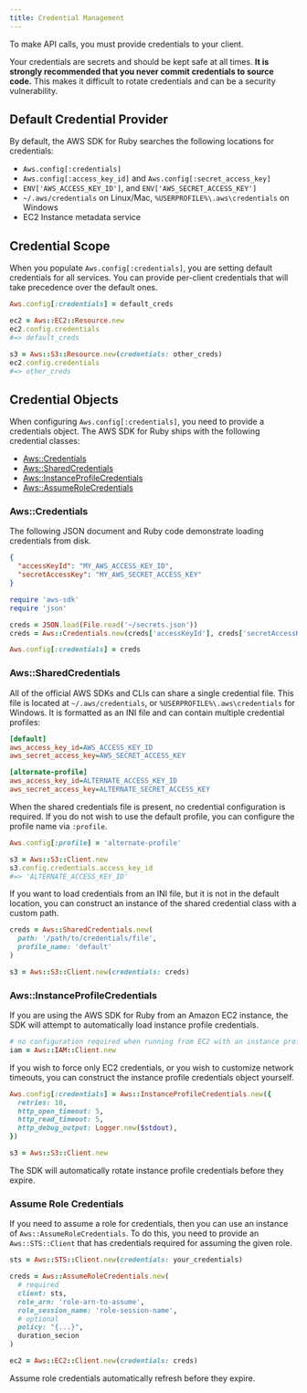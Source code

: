 ```yaml
---
title: Credential Management
---
```


To make API calls, you must provide credentials to your client.

Your credentials are secrets and should be kept safe at all times. **It is strongly recommended that you never commit credentials to source code.** This makes it difficult to rotate credentials and can be a security vulnerability.

## Default Credential Provider

By default, the AWS SDK for Ruby searches the following locations for credentials:

* `Aws.config[:credentials]`
* `Aws.config[:access_key_id]` and `Aws.config[:secret_access_key]`
* `ENV['AWS_ACCESS_KEY_ID']`, and `ENV['AWS_SECRET_ACCESS_KEY']`
* `~/.aws/credentials` on Linux/Mac, `%USERPROFILE%\.aws\credentials` on Windows
* EC2 Instance metadata service

## Credential Scope

When you populate `Aws.config[:credentials]`, you are setting default credentials for all services. You can provide per-client credentials that will take precedence over the default ones.

```ruby
Aws.config[:credentials] = default_creds

ec2 = Aws::EC2::Resource.new
ec2.config.credentials
#=> default_creds

s3 = Aws::S3::Resource.new(credentials: other_creds)
ec2.config.credentials
#=> other_creds
```

## Credential Objects

When configuring `Aws.config[:credentials]`, you need to provide a credentials object. The AWS SDK for Ruby ships with the following credential classes:

* [Aws::Credentials](http://docs.aws.amazon.com/sdkforruby/api/Aws/Credentials.html)
* [Aws::SharedCredentials](http://docs.aws.amazon.com/sdkforruby/api/Aws/SharedCredentials.html)
* [Aws::InstanceProfileCredentials](http://docs.aws.amazon.com/sdkforruby/api/Aws/InstanceProfileCredentials.html)
* [Aws::AssumeRoleCredentials](http://docs.aws.amazon.com/sdkforruby/api/Aws/AssumeRoleCredentials.html)

### Aws::Credentials

The following JSON document and Ruby code demonstrate loading credentials from disk.

```json
{
  "accessKeyId": "MY_AWS_ACCESS_KEY_ID",
  "secretAccessKey": "MY_AWS_SECRET_ACCESS_KEY"
}
```

```ruby
require 'aws-sdk'
require 'json'

creds = JSON.load(File.read('~/secrets.json'))
creds = Aws::Credentials.new(creds['accessKeyId'], creds['secretAccessKey'])

Aws.config[:credentials] = creds
```

### Aws::SharedCredentials

All of the official AWS SDKs and CLIs can share a single credential file. This file is located at `~/.aws/credentials`, or `%USERPROFILE%\.aws\credentials` for Windows. It is formatted as an INI file and can contain multiple credential profiles:

```ini
[default]
aws_access_key_id=AWS_ACCESS_KEY_ID
aws_secret_access_key=AWS_SECRET_ACCESS_KEY

[alternate-profile]
aws_access_key_id=ALTERNATE_ACCESS_KEY_ID
aws_secret_access_key=ALTERNATE_SECRET_ACCESS_KEY
```

When the shared credentials file is present, no credential configuration is required. If you do not wish to use the default profile, you can configure the profile name via `:profile`.

```ruby
Aws.config[:profile] = 'alternate-profile'

s3 = Aws::S3::Client.new
s3.config.credentials.access_key_id
#=> 'ALTERNATE_ACCESS_KEY_ID'
```

If you want to load credentials from an INI file, but it is not in the default location, you can construct an instance of the shared credential class with a custom path.

```ruby
creds = Aws::SharedCredentials.new(
  path: '/path/to/credentials/file',
  profile_name: 'default'
)

s3 = Aws::S3::Client.new(credentials: creds)
```

### Aws::InstanceProfileCredentials

If you are using the AWS SDK for Ruby from an Amazon EC2 instance, the SDK will attempt to automatically load instance profile credentials.

```ruby
# no configuration required when running from EC2 with an instance profile
iam = Aws::IAM::Client.new
```

If you wish to force only EC2 credentials, or you wish to customize network timeouts, you can construct the instance profile credentials object yourself.

```ruby
Aws.config[:credentials] = Aws::InstanceProfileCredentials.new({
  retries: 10,
  http_open_timeout: 5,
  http_read_timeout: 5,
  http_debug_output: Logger.new($stdout),
})

s3 = Aws::S3::Client.new
```

The SDK will automatically rotate instance profile credentials before they expire.

### Assume Role Credentials

If you need to assume a role for credentials, then you can use an instance of `Aws::AssumeRoleCredentials`. To do this, you need to provide an `Aws::STS::Client` that has credentials required for assuming the given role.


```ruby
sts = Aws::STS::Client.new(credentials: your_credentials)

creds = Aws::AssumeRoleCredentials.new(
  # required
  client: sts,
  role_arn: 'role-arn-to-assume',
  role_session_name: 'role-session-name',
  # optional
  policy: "{...}",
  duration_secion
)

ec2 = Aws::EC2::Client.new(credentials: creds)
```

Assume role credentials automatically refresh before they expire.
